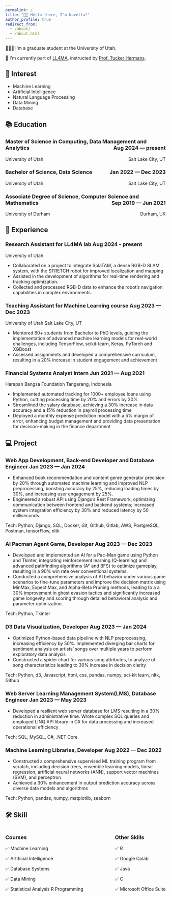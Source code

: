 ```yaml
---
permalink: /
title: "👋🏼 Hello there, I'm Novella!"
author_profile: true
redirect_from: 
  - /about/
  - /about.html
---
```

  👩🏻‍💻 I'm a graduate student at the University of Utah.

  🔬 I'm currently part of [LL4MA](https://robot-learning.cs.utah.edu/), instructed by [Prof. Tucker Hermans](https://robot-learning.cs.utah.edu/thermans).

## 🚀 Interest

- Machine Learning
- Artificial Intelligence
- Natural Language Processing
- Data Mining
- Database

## 📚 Education

<p style="text-align:left;">
  <h3> Master of Science in Computing, Data Management and Analytics
    <span style="float:right;">
      Aug 2024 — present
    </span>
  </h3>
</p>
<p style="text-align:left;">
  University of Utah
  <span style="float:right;">
    Salt Lake City, UT 
  </span>
</p>

<p style="text-align:left;">
  <h3>
  Bachelor of Science, Data Science
  <span style="float:right;">
  Jan 2022 — Dec 2023 
  </span>
  </h3>
</p>
<p style="text-align:left;">
  University of Utah
  <span style="float:right">
    Salt Lake City, UT
  </span>
</p>

<p style="text-align:left;">
  <h3> Associate Degree of Science, Computer Science and Mathematics
    <span style="float:right;">
      Sep 2019 — Jun 2021
    </span>
  </h3>
</p>
<p style="text-align:left;">
  University of Durham
  <span style="float:right;">
    Durham, UK
  </span>
</p>

##  💼 Experience

### Research Assistant for LL4MA lab Aug 2024 - present
University of Utah

- Collaborated on a project to integrate SplaTAM, a dense RGB-D SLAM system, with the STRETCH robot for improved localization and mapping
- Assisted in the development of algorithms for real-time rendering and tracking optimization.
- Collected and processed RGB-D data to enhance the robot’s navigation capabilities in complex environments.

### Teaching Assistant for Machine Learning course Aug 2023 — Dec 2023
University of Utah Salt Lake City, UT
- Mentored 60+ students from Bachelor to PhD levels, guiding the implementation of advanced machine learning models for
real-world challenges, including TensorFlow, scikit-learn, Keras, PyTorch and XGBoost
- Assessed assignments and developed a comprehensive curriculum, resulting in a 20% increase in student engagement and achievement

### Financial Systems Analyst Intern Jun 2021 — Aug 2021
Harapan Bangsa Foundation Tangerang, Indonesia 
- Implemented automated tracking for 1000+ employee loans using Python, cutting processing time by 20% and errors by 30%
- Streamlined the salary database, achieving a 30% increase in data accuracy and a 15% reduction in payroll processing time
- Deployed a monthly expense prediction model with a 5% margin of error, enhancing budget management and providing data presentation for decision-making in the finance department

## 💻 Project 

### Web App Development, Back-end Developer and Database Engineer Jan 2023 — Jan 2024

- Enhanced book recommendation and content genre generator precision by 20% through automated machine learning and
improved NLP preprocessing, boosting accuracy by 25%, reducing loading times by 30%, and increasing user engagement by 25%.
- Engineered a robust API using Django’s Rest Framework, optimizing communication between frontend and backend systems;
increased system integration efficiency by 30% and reduced latency by 50 milliseconds.

Tech: Python, Django, SQL, Docker, Git, Github, Gitlab, AWS, PostgreSQL, Postman, tensorFlow, nltk

### AI Pacman Agent Game, Developer Aug 2023 — Dec 2023
- Developed and implemented an AI for a Pac-Man game using Python and Tkinter, integrating reinforcement learning (Q-learning)
and advanced pathfinding algorithms (A* and BFS) to optimize gameplay, resulting in a 90% win rate over conventional systems.
- Conducted a comprehensive analysis of AI behavior under various game scenarios to fine-tune parameters and improve the decision matrix using MinMax, ExpectiMax, and Alpha-Beta Pruning methods, leading to a a 30% improvement in ghost evasion tactics and significantly increased game longevity and scoring through detailed behavioral analysis and parameter optimization.

Tech: Python, Tkinter

### D3 Data Visualization, Developer Aug 2023 — Jan 2024
- Optimized Python-based data pipeline with NLP preprocessing, increasing efficiency by 50%. Implemented diverging bar charts for
sentiment analysis on artists’ songs over multiple years to perform exploratory data analysis
- Constructed a spider chart for various song attributes, to analyze of song characteristics leading to 30% increase in decision clarity 

Tech: Python, d3, Javascript, html, css, pandas, numpy, sci-kit learn, nltk, Github

### Web Server Learning Management System(LMS), Database Engineer Jan 2023 — May 2023
- Developed a resilient web server database for LMS resulting in a 30% reduction in administrative time. Wrote complex SQL queries and employed LINQ API library in C# for data processing and increased operational efficiency

Tech: SQL, MySQL, C#, .NET Core 

### Machine Learning Libraries, Developer Aug 2022 — Dec 2022
- Constructed a comprehensive supervised ML training program from scratch, including decision trees, ensemble learning models, linear regression, artificial neural networks (ANN), support vector machines (SVM), and perceptron
- Achieved a 30% enhancement in output prediction accuracy across diverse data models and algorithms 

Tech: Python, pandas, numpy, matplotlib, seaborn

## 🛠️ Skill
<!-- ### Courses -->
<!-- <style>
td, th {
   border: none!important;
}
</style> -->
<!-- |<h3>**Courses** </h3>| |
|---                 |---| -->
<!-- <p style="text-align:center;"> -->
<!-- <div style="text-align: left"> -->
  <!-- <span style="float:left;">
  ✅ Machine Learning      -->
  <!-- </div> -->
  <!-- <div style="text-align: right"> -->
  <!-- </span>
  <span style="float:right;">
  ✅ Statistical Analysis R Programming -->
  <!-- </div> -->
<!-- </span>
</p> -->

<span style="float:left;">
  <h3 style="font-weight: bold">Courses</h3>
  <p style="text-align:left;"> ✅ Machine Learning</p>
  <p style="text-align:left;"> ✅ Artificial Intelligence</p>
  <p style="text-align:left;"> ✅ Database Systems</p>
  <p style="text-align:left;"> ✅ Data Mining</p>
  <p style="text-align:left;"> ✅ Statistical Analysis R Programming</p>
</span>

<!-- ### Other Skills  -->
<!-- <style>
td, th {
   border: none!important;
}
</style>
|<h3>**Other Skills** </h3>| |
|---                 |---|
|✅ R    | ✅ Google Colab|
|✅ Java |✅ C
|no |no| -->
<span style="float:right;">
  <h3 style="font-weight: bold">Other Skills</h3>
  <p style="text-align:left;"> ✅ R </p>
  <p style="text-align:left;"> ✅ Google Colab</p>
  <p style="text-align:left;"> ✅ Java </p>
  <p style="text-align:left;"> ✅ C </p>
  <p style="text-align:left;"> ✅ Microsoft Office Suite </p>
</span>
